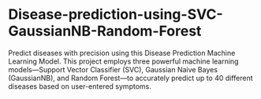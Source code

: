 # Disease-prediction-using-SVC-GaussianNB-Random-Forest
Predict diseases with precision using this Disease Prediction Machine Learning Model. This project employs three powerful machine learning models—Support Vector Classifier (SVC), Gaussian Naive Bayes (GaussianNB), and Random Forest—to accurately predict up to 40 different diseases based on user-entered symptoms.
